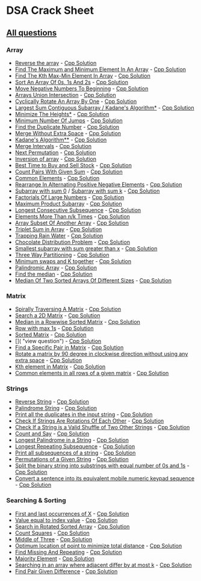 # DSA Crack Sheet

## [All questions](https://drive.google.com/file/d/1TIj9JtyfoKxdd3U3kpjt869uiImGLnk-/view?usp=sharing)

### Array

- [Reverse the array](https://www.geeksforgeeks.org/write-a-program-to-reverse-an-array-or-string/ "view topic") - [Cpp Solution](./solutions/1.%20Reverse%20The%20Array.cpp "view my solution")
- [Find The Maximum and Minimum Element In An Array](https://www.geeksforgeeks.org/maximum-and-minimum-in-an-array/ "view topic") - [Cpp Solution](./solutions/2.%20Find%20The%20Maximum%20and%20Minimum%20Element%20In%20An%20Array.cpp "view my solution")
- [Find The Kth Max-Min Element In Array](https://practice.geeksforgeeks.org/problems/kth-smallest-element/0 "view question") - [Cpp Solution](./solutions/3.%20Find%20The%20Kth%20Max-Min%20Element%20In%20Array.cpp "view my solution")
- [Sort An Array Of 0s, 1s And 2s](https://practice.geeksforgeeks.org/problems/sort-an-array-of-0s-1s-and-2s/0 "view question") - [Cpp Solution](./solutions/4.%20Sort%20An%20Array%20Of%200s%201s%20And%202s.cpp "view my solution")
- [Move Negative Numbers To Beginning](https://www.geeksforgeeks.org/move-negative-numbers-beginning-positive-end-constant-extra-space/ "view topic") - [Cpp Solution](./solutions/5.%20Move%20Negative%20Numbers%20To%20Beginning.cpp "view my solution")
- [Arrays Union Intersection](https://practice.geeksforgeeks.org/problems/union-of-two-arrays/0 "view question") - [Cpp Solution](./solutions/6.%20Arrays%20Union%20Intersection.cpp "view my solution")
- [Cyclically Rotate An Array By One](https://practice.geeksforgeeks.org/problems/cyclically-rotate-an-array-by-one/0 "view question") - [Cpp Solution](./solutions/7.%20Cyclically%20Rotate%20An%20Array%20By%20One.cpp "view my solution")
- [Largest Sum Contiguous Subarray / Kadane's Algorithm\*](https://practice.geeksforgeeks.org/problems/kadanes-algorithm/0 "view question") - [Cpp Solution](./solutions/8.%20Largest%20Sum%20Contiguous%20Subarray.cpp "view my solution")
- [Minimize The Heights\*](https://practice.geeksforgeeks.org/problems/minimize-the-heights3351/1 "view question") - [Cpp Solution](./solutions/9.%20Minimize%20The%20Heights.cpp "view my solution")
- [Minimum Number Of Jumps](https://practice.geeksforgeeks.org/problems/minimum-number-of-jumps/0 "view question") - [Cpp Solution](./solutions/10.%20Minimum%20Number%20Of%20Jumps.cpp "view my solution")
- [Find the Duplicate Number](https://leetcode.com/problems/find-the-duplicate-number/ "view question") - [Cpp Solution](./solutions/11.%20Find%20the%20Duplicate%20Number.cpp "view my solution")
- [Merge Without Extra Space](https://practice.geeksforgeeks.org/problems/merge-two-sorted-arrays5135/1 "view question") - [Cpp Solution](./solutions/12.%20Merge%20Without%20Extra%20Space.cpp "view my solution")
- [Kadane's Algorithm\*\*](https://practice.geeksforgeeks.org/problems/kadanes-algorithm/0 "view question") - [Cpp Solution](./solutions/13.%20Largest%20Sum%20Contiguous%20Subarray.cpp "view my solution")
- [Merge Intervals](https://leetcode.com/problems/merge-intervals/ "view question") - [Cpp Solution](./solutions/14.%20Merge%20Intervals.cpp "view my solution")
- [Next Permutation](https://leetcode.com/problems/next-permutation/ "view question") - [Cpp Solution](./solutions/15.%20Next%20Permutation.cpp "view my solution")
- [Inversion of array](https://practice.geeksforgeeks.org/problems/inversion-of-array/0 "view question") - [Cpp Solution](./solutions/16Inversion%20of%20array.cpp "view my solution")
- [Best Time to Buy and Sell Stock](https://leetcode.com/problems/best-time-to-buy-and-sell-stock/ "view question") - [Cpp Solution](./solutions/17.%20Best%20Time%20to%20Buy%20and%20Sell%20Stock.cpp "view my solution")
- [Count Pairs With Given Sum](https://practice.geeksforgeeks.org/problems/count-pairs-with-given-sum5022/1 "view question") - [Cpp Solution](./solutions/18.%20Count%20Pairs%20With%20Given%20Sum.cpp "view my solution")
- [Common Elements](https://practice.geeksforgeeks.org/problems/common-elements1132/1 "view question") - [Cpp Solution](./solutions/19.%20Common%20Elements.cpp "view my solution")
- [Rearrange In Alternating Positive Negative Elements](https://www.geeksforgeeks.org/rearrange-array-alternating-positive-negative-items-o1-extra-space/ "view topic") - [Cpp Solution](./solutions/20.%20Rearrange%20In%20Alternating%20Positive%20Negative%20Elements.cpp "view my solution")
- [Subarray with sum 0](https://practice.geeksforgeeks.org/problems/subarray-with-0-sum/0 "view question") / [Subarray with sum k](https://leetcode.com/problems/subarray-sum-equals-k/ "view question") - [Cpp Solution](./solutions/21.%20Subarray%20with%200%20sum.cpp "view my solution")
- [Factorials Of Large Numbers](https://practice.geeksforgeeks.org/problems/factorials-of-large-numbers/0 "view question") - [Cpp Solution](./solutions/22.%20Factorials%20Of%20Large%20Numbers.cpp "view my solution")
- [Maximum Product Subarray](https://practice.geeksforgeeks.org/problems/maximum-product-subarray3604/1 "view question") - [Cpp Solution](./solutions/23.%20Maximum%20Product%20Subarray.cpp "view my solution")
- [Longest Consecutive Subsequence](https://practice.geeksforgeeks.org/problems/longest-consecutive-subsequence/0 "view question") - [Cpp Solution](./solutions/24.%20Longest%20Consecutive%20Subsequence.cpp "view my solution")
- [Elements More Than n/k Times](https://www.geeksforgeeks.org/given-an-array-of-of-size-n-finds-all-the-elements-that-appear-more-than-nk-times/ "view question") - [Cpp Solution](./solutions/25.%20Elements%20More%20Than%20nk%20Times.cpp "view my solution")
- [Array Subset Of Another Array](https://practice.geeksforgeeks.org/problems/array-subset-of-another-array/0 "view question") - [Cpp Solution](./solutions/27.%20Array%20Subset%20Of%20Another%20Array.cpp "view my solution")
- [Triplet Sum in Array](https://practice.geeksforgeeks.org/problems/triplet-sum-in-array/0 "view question") - [Cpp Solution](./solutions/28.%20Triplet%20Sum%20in%20Array.cpp "view my solution")
- [Trapping Rain Water](https://practice.geeksforgeeks.org/problems/trapping-rain-water/0 "view question") - [Cpp Solution](./solutions/29.%20Trapping%20Rain%20Water.cpp "view my solution")
- [Chocolate Distribution Problem](https://practice.geeksforgeeks.org/problems/chocolate-distribution-problem/0 "view question") - [Cpp Solution](./solutions/30.%20Chocolate%20Distribution%20Problem.cpp "view my solution")
- [Smallest subarray with sum greater than x](https://practice.geeksforgeeks.org/problems/smallest-subarray-with-sum-greater-than-x/0 "view question") - [Cpp Solution](./solutions/31.%20Smallest%20subarray%20with%20sum%20greater%20than%20x.cpp "view my solution")
- [Three Way Partitioning](https://practice.geeksforgeeks.org/problems/three-way-partitioning/1 "view question") - [Cpp Solution](./solutions/32.%20Three%20Way%20Partitioning.cpp "view my solution")
- [Minimum swaps and K together](https://practice.geeksforgeeks.org/problems/minimum-swaps-required-to-bring-all-elements-less-than-or-equal-to-k-together/0 "view question") - [Cpp Solution](./solutions/33.%20Minimum%20swaps%20and%20K%20together.cpp "view my solution")
- [Palindromic Array](https://practice.geeksforgeeks.org/problems/palindromic-array/0# "view question") - [Cpp Solution](./solutions/34.%20Palindromic%20Array.cpp "view my solution")
- [Find the median](https://practice.geeksforgeeks.org/problems/find-the-median0527/1 "view question") - [Cpp Solution](./solutions/35.%20Find%20the%20median.cpp "view my solution")
- [Median Of Two Sorted Arrays Of Different Sizes](https://www.geeksforgeeks.org/median-of-two-sorted-arrays-of-different-sizes/ "view topic") - [Cpp Solution](./solutions/36.%20Median%20Of%20Two%20Sorted%20Arrays%20Of%20Different%20Sizes.cpp "view my solution")

### Matrix

- [Spirally Traversing A Matrix](https://practice.geeksforgeeks.org/problems/spirally-traversing-a-matrix/0# "view question") - [Cpp Solution](./solutions/37.%20Spirally%20Traversing%20A%20Matrix.cpp "view my solution")
- [Search a 2D Matrix](https://leetcode.com/problems/search-a-2d-matrix/ "view question") - [Cpp Solution](./solutions/38.%20Search%20a%202D%20Matrix.cpp "view my solution")
- [Median in a Rowwise Sorted Matrix](https://practice.geeksforgeeks.org/problems/median-in-a-row-wise-sorted-matrix1527/1 "view question") - [Cpp Solution](./solutions/39.%20Median%20in%20a%20Rowwise%20Sorted%20Matrix.cpp "view my solution")
- [Row with max 1s](https://practice.geeksforgeeks.org/problems/row-with-max-1s0023/1 "view question") - [Cpp Solution](./solutions/40.%20Row%20with%20max%201s.cpp "view my solution")
- [Sorted Matrix](https://practice.geeksforgeeks.org/problems/sorted-matrix/0# "view question") - [Cpp Solution](./solutions/41.%20Sorted%20Matrix.cpp "view my solution")
- []( "view question") - [Cpp Solution](./solutions/42.%20.cpp "view my solution")
- [Find a Specific Pair in Matrix](https://www.geeksforgeeks.org/find-a-specific-pair-in-matrix/ "view topic") - [Cpp Solution](./solutions/43.%20Find%20a%20Specific%20Pair%20in%20Matrix.cpp "view my solution")
- [Rotate a matrix by 90 degree in clockwise direction without using any extra space](https://www.geeksforgeeks.org/rotate-a-matrix-by-90-degree-in-clockwise-direction-without-using-any-extra-space/ "view topic") - [Cpp Solution](./solutions/44.%20Rotate%20a%20matrix%20by%2090%20degree%20in%20clockwise%20direction%20without%20using%20any%20extra%20space.cpp "view my solution")
- [Kth element in Matrix](https://practice.geeksforgeeks.org/problems/kth-element-in-matrix/1# "view question") - [Cpp Solution](./solutions/45.%20Kth%20element%20in%20Matrix.cpp "view my solution")
- [Common elements in all rows of a given matrix](https://www.geeksforgeeks.org/common-elements-in-all-rows-of-a-given-matrix/ "view topic") - [Cpp Solution](./solutions/46.%20Common%20elements%20in%20all%20rows%20of%20a%20given%20matrix.cpp "view my solution")

### Strings

- [Reverse String](https://leetcode.com/problems/reverse-string/ "view question") - [Cpp Solution](./solutions/47.%20Reverse%20String.cpp "view my solution")
- [Palindrome String](https://practice.geeksforgeeks.org/problems/palindrome-string0817/1 "view question") - [Cpp Solution](./solutions/48.%20Palindrome%20String.cpp "view my solution")
- [Print all the duplicates in the input string](https://www.geeksforgeeks.org/print-all-the-duplicates-in-the-input-string/ "view question") - [Cpp Solution](./solutions/49.%20Print%20all%20the%20duplicates%20in%20the%20input%20string.cpp "view my solution")
- [Check If Strings Are Rotations Of Each Other](https://www.geeksforgeeks.org/a-program-to-check-if-strings-are-rotations-of-each-other/ "view topic") - [Cpp Solution](./solutions/51.%20Check%20If%20Strings%20Are%20Rotations%20Of%20Each%20Other.cpp "view my solution")
- [Check If a String is a Valid Shuffle of Two Other Strings](https://www.programiz.com/java-programming/examples/check-valid-shuffle-of-strings "view topic") - [Cpp Solution](./solutions/52.%20Check%20If%20a%20String%20is%20a%20Valid%20Shuffle%20of%20Two%20Other%20Strings.cpp "view my solution")
- [Count and Say](https://leetcode.com/problems/count-and-say/ "view question") - [Cpp Solution](./solutions/53.%20Count%20and%20Say.cpp "view my solution")
- [Longest Palindrome in a String](https://practice.geeksforgeeks.org/problems/longest-palindrome-in-a-string/0 "view question") - [Cpp Solution](./solutions/54.%20Longest%20Palindrome%20in%20a%20String.cpp "view my solution")
- [Longest Repeating Subsequence](https://practice.geeksforgeeks.org/problems/longest-repeating-subsequence/0 "view question") - [Cpp Solution](./solutions/55.%20Longest%20Repeating%20Subsequence.cpp "view my solution")
- [Print all subsequences of a string](https://www.geeksforgeeks.org/print-subsequences-string/ "view question") - [Cpp Solution](./solutions/56.%20Print%20all%20subsequences%20of%20a%20string.cpp "view my solution")
- [Permutations of a Given String](https://practice.geeksforgeeks.org/problems/permutations-of-a-given-string/0 "view question") - [Cpp Solution](./solutions/57.%20Permutations%20of%20a%20Given%20String.cpp "view my solution")
- [Split the binary string into substrings with equal number of 0s and 1s](https://www.geeksforgeeks.org/split-the-binary-string-into-substrings-with-equal-number-of-0s-and-1s/ "view topic") - [Cpp Solution](./solutions/58.%20Split%20the%20binary%20string%20into%20substrings%20with%20equal%20number%20of%200s%20and%201s.cpp "view my solution")
- [Convert a sentence into its equivalent mobile numeric keypad sequence](https://www.geeksforgeeks.org/convert-sentence-equivalent-mobile-numeric-keypad-sequence/ "view topic") - [Cpp Solution](./solutions/66.%20Convert%20a%20sentence%20into%20its%20equivalent%20mobile%20numeric%20keypad%20sequence.cpp "view my solution")

### Searching & Sorting

- [First and last occurrences of X](https://practice.geeksforgeeks.org/problems/first-and-last-occurrences-of-x/0 "view topic") - [Cpp Solution](./solutions/90.%20First%20and%20last%20occurrences%20of%20X.cpp "view my solution")
- [Value equal to index value](https://practice.geeksforgeeks.org/problems/value-equal-to-index-value1330/1 "view topic") - [Cpp Solution](./solutions/91.%20Value%20equal%20to%20index%20value.cpp "view my solution")
- [Search in Rotated Sorted Array](https://leetcode.com/problems/search-in-rotated-sorted-array/ "view topic") - [Cpp Solution](./solutions/92.%20Search%20in%20Rotated%20Sorted%20Array.cpp "view my solution")
- [Count Squares](https://practice.geeksforgeeks.org/problems/count-squares3649/1 "view topic") - [Cpp Solution](./solutions/93.%20Count%20Squares.cpp "view my solution")
- [Middle of Three](https://practice.geeksforgeeks.org/problems/middle-of-three2926/1# "view topic") - [Cpp Solution](./solutions/94.%20Middle%20of%20Three.cpp "view my solution")
- [Optimum location of point to minimize total distance](https://www.geeksforgeeks.org/optimum-location-point-minimize-total-distance/ "view topic") - [Cpp Solution](./solutions/95.%20Optimum%20location%20of%20point%20to%20minimize%20total%20distance.cpp "view my solution")
- [Find Missing And Repeating](https://practice.geeksforgeeks.org/problems/find-missing-and-repeating2512/1# "view question") - [Cpp Solution](./solutions/96.%20Find%20Missing%20And%20Repeating.cpp "view my solution")
- [Majority Element](https://practice.geeksforgeeks.org/problems/majority-element-1587115620/1# "view question") - [Cpp Solution](./solutions/97.%20Majority%20Element.cpp "view my solution")
- [Searching in an array where adjacent differ by at most k](https://www.geeksforgeeks.org/searching-array-adjacent-differ-k/ "view topic") - [Cpp Solution](./solutions/98.%20Searching%20in%20an%20array%20where%20adjacent%20differ%20by%20at%20most%20k.cpp "view my solution")
- [Find Pair Given Difference](https://practice.geeksforgeeks.org/problems/find-pair-given-difference/0# "view question") - [Cpp Solution](./solutions/99.%20Find%20Pair%20Given%20Difference.cpp "view my solution")

<!--
-  -  - []( "view topic") - []( "view my solution") -  -
-  -  - []( "view topic") - []( "view my solution") -  -
-  -  - []( "view topic") - []( "view my solution") -  -
-  -  - []( "view topic") - []( "view my solution") -  -
-->

</span>
